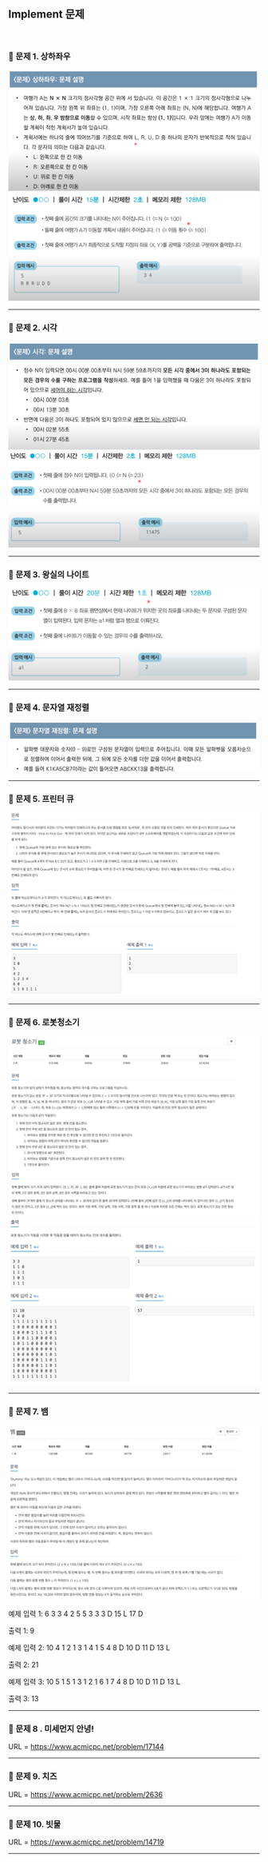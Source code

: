 ## Implement 문제

<br/>

### 📌 문제 1. 상하좌우

<img src="problem1-1.png">

<br />

<img src="problem1-2.png">

___

### 📌 문제 2. 시각

<img src="problem2-1.png">

<br/>

<img src="problem2-2.png">

___

### 📌 문제 3. 왕실의 나이트

<img src="problem3.png">

___

### 📌 문제 4. 문자열 재정렬

<img src="problem4.png">

___

### 📌 문제 5. 프린터 큐

<img src="problem5.png">

___

### 📌 문제 6. 로봇청소기


<img src="problem6-1.png">

<img src="problem6-2.png">

___

### 📌 문제 7. 뱀

<img src="problem7.png">

예제 입력 1: 
6
3
3 4
2 5
5 3
3
3 D
15 L
17 D

출력 1: 9

예제 입력 2:
10
4
1 2
1 3
1 4
1 5
4
8 D
10 D
11 D
13 L

출력 2: 21

예제 입력 3:
10
5
1 5
1 3
1 2
1 6
1 7
4
8 D
10 D
11 D
13 L

출력 3: 13
___

### 📌 문제 8 . 미세먼지 안녕!

URL = https://www.acmicpc.net/problem/17144
___

### 📌 문제 9. 치즈 

URL = https://www.acmicpc.net/problem/2636
___

### 📌 문제 10. 빗물 

URL = https://www.acmicpc.net/problem/14719
___
